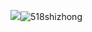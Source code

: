 ![](518shizhong.png)![518shizhong](https://user-images.githubusercontent.com/82363284/119216818-7f9c1500-bb08-11eb-8bb6-64ed6b36bafa.png)

